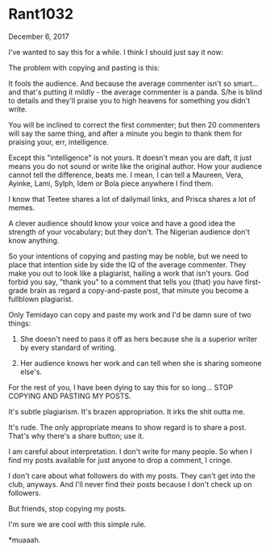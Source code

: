 # Rant1032


December 6, 2017

I've wanted to say this for a while. I think I should just say it now:

The problem with copying and pasting is this:

It fools the audience. And because the average commenter isn't so smart... and that's putting it mildly - the average commenter is a panda. S/he is blind to details and they'll praise you to high heavens for something you didn't write.

You will be inclined to correct the first commenter; but then 20 commenters will say the same thing, and after a minute you begin to thank them for praising your, err, intelligence. 

Except this "intelligence" is not yours. It doesn't mean you are daft, it just means you do not sound or write like the original author. How your audience cannot tell the difference, beats me. I mean, I can tell a Maureen, Vera, Ayinke, Lami, Sylph, Idem or Bola piece anywhere I find them. 

I know that Teetee shares a lot of dailymail links, and Prisca shares a lot of memes. 

A clever audience should know your voice and have a good idea the strength of your vocabulary; but they don't. The Nigerian audience don't know anything.

So your intentions of copying and pasting may be noble, but we need to place that intention side by side the IQ of the average commenter. They make you out to look like a plagiarist, hailing a work that isn't yours. God forbid you say, "thank you" to a comment that tells you (that) you have first-grade brain as regard a copy-and-paste post, that minute you become a fullblown plagiarist.

Only Temidayo can copy and paste my work and I'd be damn sure of two things:

1. She doesn't need to pass it off as hers because she is a superior writer by every standard of writing.

2. Her audience knows her work and can tell when she is sharing someone else's. 

For the rest of you, I have been dying to say this for so long... STOP COPYING AND PASTING MY POSTS. 

It's subtle plagiarism. It's brazen appropriation. It irks the shit outta me. 

It's rude. The only appropriate means to show regard is to share a post. That's why there's a share button; use it.

I am careful about interpretation. I don't write for many people. So when I find my posts available for just anyone to drop a comment, I cringe. 

I don't care about what followers do with my posts. They can't get into the club, anyways. And I'll never find their posts because I don't check up on followers. 

But friends, stop copying my posts. 

I'm sure we are cool with this simple rule.

*muaaah.